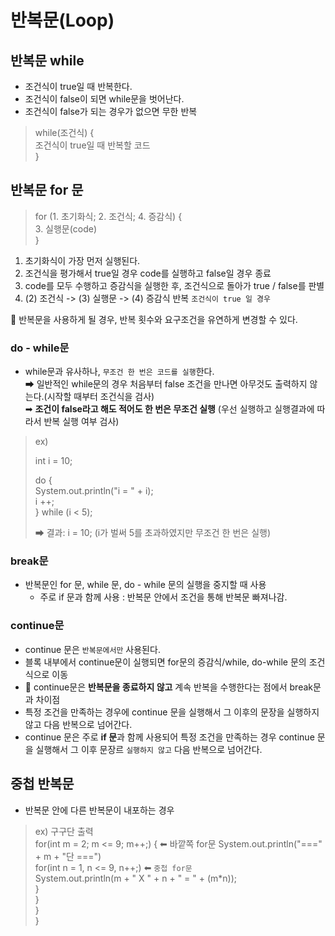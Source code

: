 # 반복문(Loop)

## 반복문 while
- 조건식이 true일 때 반복한다. 
- 조건식이 false이 되면 while문을 벗어난다. 
- 조건식이 false가 되는 경우가 없으면 무한 반복
> while(조건식) {  
>       조건식이 true일 때 반복할 코드  
>   } 

## 반복문 for 문
> for (1. 초기화식; 2. 조건식; 4. 증감식) {  
>  3. 실행문(code)  
> }
1. 초기화식이 가장 먼저 실행된다. 
2. 조건식을 평가해서 true일 경우 code를 실행하고 false일 경우 종료
3. code를 모두 수행하고 증감식을 실행한 후, 조건식으로 돌아가 true / false를 판별
4. (2) 조건식 -> (3) 실행문 -> (4) 증감식 반복 `조건식이 true 일 경우`


📌 반복문을 사용하게 될 경우, 반복 횟수와 요구조건을 유연하게 변경할 수 있다. 

### do - while문
- while문과 유사하나, `무조건 한 번은 코드를 실행`한다.  
  ➡ 일반적인 while문의 경우 처음부터 false 조건을 만나면 아무것도 출력하지 않는다.(시작할 때부터 조건식을 검사)  
  ➡ **조건이 false라고 해도 적어도 한 번은 무조건 실행**  (우선 실행하고 실행결과에 따라서 반복 실행 여부 검사)
> ex)   
> 
> int i = 10;
>
> do {  
> System.out.println("i = " + i);  
> i ++;  
> } while (i < 5);  
> 
> ➡ 결과: i = 10; (i가 벌써 5를 초과하였지만 무조건 한 번은 실행)

### break문
- 반복문인 for 문, while 문, do - while 문의 실행을 중지할 때 사용
  - 주로 if 문과 함께 사용 : 반복문 안에서 조건을 통해 반복문 빠져나감. 

### continue문
- continue 문은 `반복문에서만` 사용된다. 
- 블록 내부에서 continue문이 실행되면 for문의 증감식/while, do-while 문의 조건식으로 이동
- 📌 continue문은 **반복문을 종료하지 않고** 계속 반복을 수행한다는 점에서 break문과 차이점
- 특정 조건을 만족하는 경우에 continue 문을 실행해서 그 이후의 문장을 실행하지 않고 다음 반복으로 넘어간다. 
- continue 문은 주로 **if 문**과 함께 사용되어 특정 조건을 만족하는 경우 continue 문을 실행해서 그 이후 문장르 `실행하지 않고` 다음 반복으로 넘어간다.

## 중첩 반복문
- 반복문 안에 다른 반복문이 내포하는 경우
> ex) 구구단 출력  
> for(int m = 2; m <= 9; m++;) {  ⬅ 바깥쪽 for문
> System.out.println("===" + m + "단 ===")  
> for(int n = 1, n <= 9, n++;)  ⬅  `중첩 for문`  
> System.out.println(m + " X " + n + " = " + (m*n));  
> }  
> }  
> }  
> }

